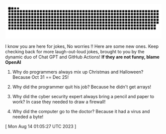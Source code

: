 <picture>
  <source media="(prefers-color-scheme: dark)" srcset="https://raw.githubusercontent.com/platane/platane/output/github-contribution-grid-snake-dark.svg">
  <source media="(prefers-color-scheme: light)" srcset="https://raw.githubusercontent.com/platane/platane/output/github-contribution-grid-snake.svg">
  <img alt="github contribution grid snake animation" src="https://raw.githubusercontent.com/platane/platane/output/github-contribution-grid-snake.svg">
</picture>


I know you are here for jokes, No worries !!
Here are some new ones. Keep checking back for more laugh-out-loud jokes, brought to you by the dynamic duo of Chat GPT and GitHub Actions! __If they are not funny, blame OpenAI__
 
1. Why do programmers always mix up Christmas and Halloween? Because Oct 31 == Dec 25!

2. Why did the programmer quit his job? Because he didn't get arrays!

3. Why did the cyber security expert always bring a pencil and paper to work? In case they needed to draw a firewall!

4. Why did the computer go to the doctor? Because it had a virus and needed a byte!
 
[ 
Mon Aug 14 01:05:27 UTC 2023
 ]
